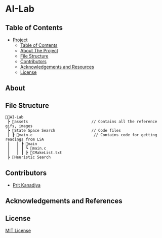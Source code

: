 # AI-Lab

## Table of Contents

- [Project](#AI-Lab)
  - [Table of Contents](#table-of-contents)
  - [About The Project](#about-the-project)
  - [File Structure](#file-structure)
  - [Contributors](#contributors)
  - [Acknowledgements and Resources](#acknowledgements-and-references)
  - [License](#license)
  
## About

## File Structure
```
👨‍💻AI-Lab
 ┣ 📂assets                            // Contains all the reference gifs, images
 ┣ 📂State Space Search                // Code files 
 ┃ ┣ 📄main.c                           // Contains code for getting readings from LSA 
 ┃   ┃ ┣ 📂main                         
 ┃   ┃ ┃ ┗ 📄main.c 
 ┃   ┃ ┃ ┣ 📄CMakeList.txt
 ┣ 📂Heuristic Search                
``` 

## Contributors

* [Prit Kanadiya](https://github.com/PritK99)

## Acknowledgements and References
 
## License
[MIT License](https://opensource.org/licenses/MIT)